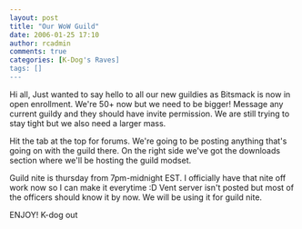 ```yaml
---
layout: post
title: "Our WoW Guild"
date: 2006-01-25 17:10
author: rcadmin
comments: true
categories: [K-Dog's Raves]
tags: []
---
```

Hi all,
Just wanted to say hello to all our new guildies as Bitsmack is now in open enrollment.  We're 50+ now but we need to be bigger!  Message any current guildy and they should have invite permission.  We are still trying to stay tight but we also need a larger mass.

Hit the tab at the top for forums.  We're going to be posting anything that's going on with the guild there.  On the right side we've got the downloads section where we'll be hosting the guild modset.  

Guild nite is thursday from 7pm-midnight EST.  I officially have that nite off work now so I can make it everytime :D  Vent server isn't posted but most of the officers should know it by now.  We will be using it for guild nite.

ENJOY!
K-dog out
